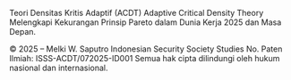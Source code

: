 Teori Densitas Kritis Adaptif (ACDT)
Adaptive Critical Density Theory
Melengkapi Kekurangan Prinsip Pareto dalam Dunia Kerja 2025 dan Masa Depan.

© 2025 – Melki W. Saputro
Indonesian Security Society Studies
No. Paten Ilmiah: ISSS-ACDT/072025-ID001
Semua hak cipta dilindungi oleh hukum nasional dan internasional.

